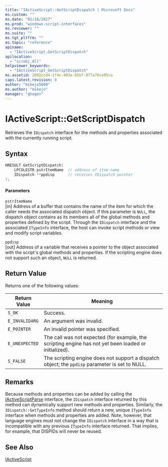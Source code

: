 ```yaml
---
title: "IActiveScript::GetScriptDispatch | Microsoft Docs"
ms.custom: ""
ms.date: "01/18/2017"
ms.prod: "windows-script-interfaces"
ms.reviewer: ""
ms.suite: ""
ms.tgt_pltfrm: ""
ms.topic: "reference"
apiname: 
  - "IActiveScript.GetScriptDispatch"
apilocation: 
  - "scrobj.dll"
helpviewer_keywords: 
  - "IActiveScript_GetScriptDispatch"
ms.assetid: 2092ccd4-1f4c-493a-b5b7-077a70ce95ca
caps.latest.revision: 8
author: "mikejo5000"
ms.author: "mikejo"
manager: "ghogen"
---
```

# IActiveScript::GetScriptDispatch
Retrieves the `IDispatch` interface for the methods and properties associated with the currently running script.  
  
## Syntax  
  
```cpp
HRESULT GetScriptDispatch(  
    LPCOLESTR pstrItemName  // address of item name  
    IDispatch **ppdisp      // receives IDispatch pointer  
);  
```  
  
#### Parameters  
 `pstrItemName`  
 [in] Address of a buffer that contains the name of the item for which the caller needs the associated dispatch object. If this parameter is `NULL`, the dispatch object contains as its members all of the global methods and properties defined by the script. Through the `IDispatch` interface and the associated `ITypeInfo` interface, the host can invoke script methods or view and modify script variables.  
  
 `ppdisp`  
 [out] Address of a variable that receives a pointer to the object associated with the script's global methods and properties. If the scripting engine does not support such an object, `NULL` is returned.  
  
## Return Value  
 Returns one of the following values:  
  
|Return Value|Meaning|  
|------------------|-------------|  
|`S_OK`|Success.|  
|`E_INVALIDARG`|An argument was invalid.|  
|`E_POINTER`|An invalid pointer was specified.|  
|`E_UNEXPECTED`|The call was not expected (for example, the scripting engine has not yet been loaded or initialized).|  
|`S_FALSE`|The scripting engine does not support a dispatch object; the `ppdisp` parameter is set to NULL.|  
  
## Remarks  
 Because methods and properties can be added by calling the [IActiveScriptParse](../../winscript/reference/iactivescriptparse.md) interface, the `IDispatch` interface returned by this method can dynamically support new methods and properties. Similarly, the `IDispatch::GetTypeInfo` method should return a new, unique `ITypeInfo` interface when methods and properties are added. Note, however, that language engines must not change the `IDispatch` interface in a way that is incompatible with any previous `ITypeInfo` interface returned. That implies, for example, that DISPIDs will never be reused.  
  
## See Also  
 [IActiveScript](../../winscript/reference/iactivescript.md)